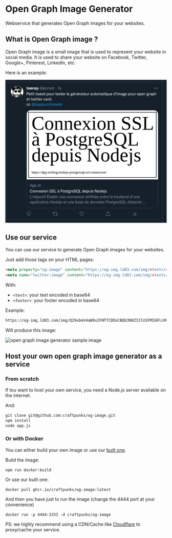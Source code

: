 # Open Graph Image Generator

Webservice that generates Open Graph images for your websites.

## What is Open Graph image ?

Open Graph image is a small image that is used to represent your website in social media.
It is used to share your website on Facebook, Twitter, Google+, Pinterest, LinkedIn, etc.

Here is an example: 

![open graph image generator sample in tweet](.github/img/opengraph-image-generator.png)


## Use our service

You can use our service to generate Open Graph images for your websites.

Just add those tags on your HTML pages:

```html
<meta property="og:image" content="https://og-img.ld83.com/img/<text>/<footer>" />
<meta name="twitter:image" content="https://og-img.ld83.com/img/<text>/<footer>" />
```

With:
- `<text>`: your text encoded in base64
- `<footer>`: your footer encoded in base64

Example:

```bash
https://og-img.ld83.com/img/Q29ubmV4aW9uIFNTTCDDoCBQb3N0Z3JlU1FMIGRlcHVpcyBOb2RlanM=/aHR0cHM6Ly9kcHAuc3QvYmxvZy9ub2RlanMtcG9zdGdyZXNxbC1zc2wtY29ubmV4aW9uLw==
```
Will produce this image:

![open graph image generator sample image](https://og-img.ld83.com/img/Q29ubmV4aW9uIFNTTCDDoCBQb3N0Z3JlU1FMIGRlcHVpcyBOb2RlanM=/aHR0cHM6Ly9kcHAuc3QvYmxvZy9ub2RlanMtcG9zdGdyZXNxbC1zc2wtY29ubmV4aW9uLw==)


## Host your own open graph image generator as a service

### From scratch
If tou want to host your own service, you need a Node.js server available on the internet.

And:

```shell
git clone git@github.com:craftpunks/og-image.git
npm install
node app.js
```


### Or with Docker  

You can either build your own image or use our [built one](https://github.com/craftpunks/og-image/pkgs/container/og-image).

Build the image:
```shell
npm run docker:build
```

Or use our built one:
```shell
docker pull ghcr.io/craftpunks/og-image:latest
```

And then you have just to run the image (change the 4444 port at your convenience)
```shell
docker run -p 4444:3333 -d craftpunks/og-image
```

PS: we highly recommend using a CDN/Cache like [Cloudflare](https://www.cloudflare.com/) to proxy/cache your service.
